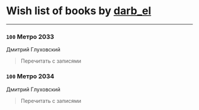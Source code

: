 # Wish list of books by [darb_el](http://vk.com/id184135339)
---

### `100` Метро 2033
Дмитрий Глуховский
> Перечитать с записями

### `100` Метро 2034
Дмитрий Глуховский
> Перечитать с записями


